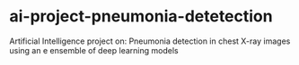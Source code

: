 # ai-project-pneumonia-detetection
Artificial Intelligence project on: Pneumonia detection in chest X-ray images using an e ensemble of deep learning models
